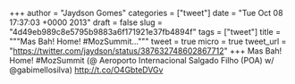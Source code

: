 
+++
author = "Jaydson Gomes"
categories = ["tweet"]
date = "Tue Oct 08 17:37:03 +0000 2013"
draft = false
slug = "4d49eb989c8e5795b9883a6f171921e37fb4894f"
tags = ["tweet"]
title = """Mas Bah! Home! #MozSummit..."""
tweet = true
micro = true
tweet_url = "https://twitter.com/jaydson/status/387632748602867712"
+++
Mas Bah! Home! #MozSummit (@ Aeroporto Internacional Salgado Filho (POA) w/ @gabimellosilva) http://t.co/O4GbteDVGv

